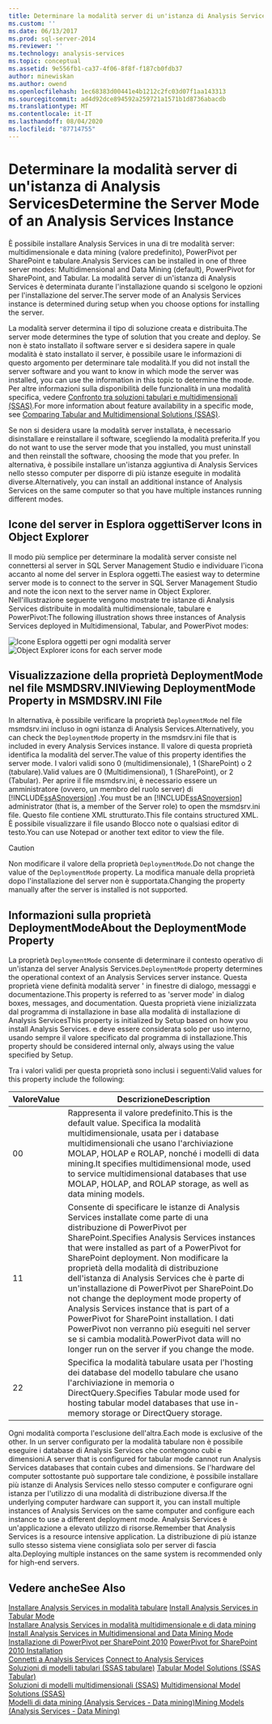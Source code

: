 ```yaml
---
title: Determinare la modalità server di un'istanza di Analysis Services | Microsoft Docs
ms.custom: ''
ms.date: 06/13/2017
ms.prod: sql-server-2014
ms.reviewer: ''
ms.technology: analysis-services
ms.topic: conceptual
ms.assetid: 9e556fb1-ca37-4f06-8f8f-f187cb0fdb37
author: minewiskan
ms.author: owend
ms.openlocfilehash: 1ec68383d00441e4b1212c2fc03d07f1aa143313
ms.sourcegitcommit: ad4d92dce894592a259721a1571b1d8736abacdb
ms.translationtype: MT
ms.contentlocale: it-IT
ms.lasthandoff: 08/04/2020
ms.locfileid: "87714755"
---
```

# <a name="determine-the-server-mode-of-an-analysis-services-instance"></a><span data-ttu-id="3901c-102">Determinare la modalità server di un'istanza di Analysis Services</span><span class="sxs-lookup"><span data-stu-id="3901c-102">Determine the Server Mode of an Analysis Services Instance</span></span>
  <span data-ttu-id="3901c-103">È possibile installare Analysis Services in una di tre modalità server: multidimensionale e data mining (valore predefinito), PowerPivot per SharePoint e tabulare.</span><span class="sxs-lookup"><span data-stu-id="3901c-103">Analysis Services can be installed in one of three server modes: Multidimensional and Data Mining (default), PowerPivot for SharePoint, and Tabular.</span></span> <span data-ttu-id="3901c-104">La modalità server di un'istanza di Analysis Services è determinata durante l'installazione quando si scelgono le opzioni per l'installazione del server.</span><span class="sxs-lookup"><span data-stu-id="3901c-104">The server mode of an Analysis Services instance is determined during setup when you choose options for installing the server.</span></span>  
  
 <span data-ttu-id="3901c-105">La modalità server determina il tipo di soluzione creata e distribuita.</span><span class="sxs-lookup"><span data-stu-id="3901c-105">The server mode determines the type of solution that you create and deploy.</span></span> <span data-ttu-id="3901c-106">Se non è stato installato il software server e si desidera sapere in quale modalità è stato installato il server, è possibile usare le informazioni di questo argomento per determinare tale modalità.</span><span class="sxs-lookup"><span data-stu-id="3901c-106">If you did not install the server software and you want to know in which mode the server was installed, you can use the information in this topic to determine the mode.</span></span> <span data-ttu-id="3901c-107">Per altre informazioni sulla disponibilità delle funzionalità in una modalità specifica, vedere [Confronto tra soluzioni tabulari e multidimensionali &#40;SSAS&#41;](../comparing-tabular-and-multidimensional-solutions-ssas.md).</span><span class="sxs-lookup"><span data-stu-id="3901c-107">For more information about feature availability in a specific mode, see [Comparing Tabular and Multidimensional Solutions &#40;SSAS&#41;](../comparing-tabular-and-multidimensional-solutions-ssas.md).</span></span>  
  
 <span data-ttu-id="3901c-108">Se non si desidera usare la modalità server installata, è necessario disinstallare e reinstallare il software, scegliendo la modalità preferita.</span><span class="sxs-lookup"><span data-stu-id="3901c-108">If you do not want to use the server mode that you installed, you must uninstall and then reinstall the software, choosing the mode that you prefer.</span></span> <span data-ttu-id="3901c-109">In alternativa, è possibile installare un'istanza aggiuntiva di Analysis Services nello stesso computer per disporre di più istanze eseguite in modalità diverse.</span><span class="sxs-lookup"><span data-stu-id="3901c-109">Alternatively, you can install an additional instance of Analysis Services on the same computer so that you have multiple instances running different modes.</span></span>  
  
## <a name="server-icons-in-object-explorer"></a><span data-ttu-id="3901c-110">Icone del server in Esplora oggetti</span><span class="sxs-lookup"><span data-stu-id="3901c-110">Server Icons in Object Explorer</span></span>  
 <span data-ttu-id="3901c-111">Il modo più semplice per determinare la modalità server consiste nel connettersi al server in SQL Server Management Studio e individuare l'icona accanto al nome del server in Esplora oggetti.</span><span class="sxs-lookup"><span data-stu-id="3901c-111">The easiest way to determine server mode is to connect to the server in SQL Server Management Studio and note the icon next to the server name in Object Explorer.</span></span> <span data-ttu-id="3901c-112">Nell'illustrazione seguente vengono mostrate tre istanze di Analysis Services distribuite in modalità multidimensionale, tabulare e PowerPivot:</span><span class="sxs-lookup"><span data-stu-id="3901c-112">The following illustration shows three instances of Analysis Services deployed in Multidimensional, Tabular, and PowerPivot modes:</span></span>  
  
 <span data-ttu-id="3901c-113">![Icone Esplora oggetti per ogni modalità server](../media/ssas-ssms-servermodes.gif "Icone Esplora oggetti per ogni modalità server")</span><span class="sxs-lookup"><span data-stu-id="3901c-113">![Object Explorer icons for each server mode](../media/ssas-ssms-servermodes.gif "Object Explorer icons for each server mode")</span></span>  
  
## <a name="viewing-deploymentmode-property-in-msmdsrvini-file"></a><span data-ttu-id="3901c-114">Visualizzazione della proprietà DeploymentMode nel file MSMDSRV.INI</span><span class="sxs-lookup"><span data-stu-id="3901c-114">Viewing DeploymentMode Property in MSMDSRV.INI File</span></span>  
 <span data-ttu-id="3901c-115">In alternativa, è possibile verificare la proprietà `DeploymentMode` nel file msmdsrv.ini incluso in ogni istanza di Analysis Services.</span><span class="sxs-lookup"><span data-stu-id="3901c-115">Alternatively, you can check the `DeploymentMode` property in the msmdsrv.ini file that is included in every Analysis Services instance.</span></span> <span data-ttu-id="3901c-116">Il valore di questa proprietà identifica la modalità del server.</span><span class="sxs-lookup"><span data-stu-id="3901c-116">The value of this property identifies the server mode.</span></span> <span data-ttu-id="3901c-117">I valori validi sono 0 (multidimensionale), 1 (SharePoint) o 2 (tabulare).</span><span class="sxs-lookup"><span data-stu-id="3901c-117">Valid values are 0 (Multidimensional), 1 (SharePoint), or 2 (Tabular).</span></span> <span data-ttu-id="3901c-118">Per aprire il file msmdsrv.ini, è necessario essere un amministratore (ovvero, un membro del ruolo server) di [!INCLUDE[ssASnoversion](../../includes/ssasnoversion-md.md)] .</span><span class="sxs-lookup"><span data-stu-id="3901c-118">You must be an [!INCLUDE[ssASnoversion](../../includes/ssasnoversion-md.md)] administrator (that is, a member of the Server role) to open the msmdsrv.ini file.</span></span> <span data-ttu-id="3901c-119">Questo file contiene XML strutturato.</span><span class="sxs-lookup"><span data-stu-id="3901c-119">This file contains structured XML.</span></span> <span data-ttu-id="3901c-120">È possibile visualizzare il file usando Blocco note o qualsiasi editor di testo.</span><span class="sxs-lookup"><span data-stu-id="3901c-120">You can use Notepad or another text editor to view the file.</span></span>  
  
> [!CAUTION]  
>  <span data-ttu-id="3901c-121">Non modificare il valore della proprietà `DeploymentMode`.</span><span class="sxs-lookup"><span data-stu-id="3901c-121">Do not change the value of the `DeploymentMode` property.</span></span> <span data-ttu-id="3901c-122">La modifica manuale della proprietà dopo l'installazione del server non è supportata.</span><span class="sxs-lookup"><span data-stu-id="3901c-122">Changing the property manually after the server is installed is not supported.</span></span>  
  
## <a name="about-the-deploymentmode-property"></a><span data-ttu-id="3901c-123">Informazioni sulla proprietà DeploymentMode</span><span class="sxs-lookup"><span data-stu-id="3901c-123">About the DeploymentMode Property</span></span>  
 <span data-ttu-id="3901c-124">La proprietà `DeploymentMode` consente di determinare il contesto operativo di un'istanza del server Analysis Services.</span><span class="sxs-lookup"><span data-stu-id="3901c-124">`DeploymentMode` property determines the operational context of an Analysis Services server instance.</span></span> <span data-ttu-id="3901c-125">Questa proprietà viene definità modalità server ' in finestre di dialogo, messaggi e documentazione.</span><span class="sxs-lookup"><span data-stu-id="3901c-125">This property is referred to as 'server mode' in dialog boxes, messages, and documentation.</span></span> <span data-ttu-id="3901c-126">Questa proprietà viene inizializzata dal programma di installazione in base alla modalità di installazione di Analysis Services</span><span class="sxs-lookup"><span data-stu-id="3901c-126">This property is initialized by Setup based on how you install Analysis Services.</span></span> <span data-ttu-id="3901c-127">e deve essere considerata solo per uso interno, usando sempre il valore specificato dal programma di installazione.</span><span class="sxs-lookup"><span data-stu-id="3901c-127">This property should be considered internal only, always using the value specified by Setup.</span></span>  
  
 <span data-ttu-id="3901c-128">Tra i valori validi per questa proprietà sono inclusi i seguenti:</span><span class="sxs-lookup"><span data-stu-id="3901c-128">Valid values for this property include the following:</span></span>  
  
|<span data-ttu-id="3901c-129">Valore</span><span class="sxs-lookup"><span data-stu-id="3901c-129">Value</span></span>|<span data-ttu-id="3901c-130">Descrizione</span><span class="sxs-lookup"><span data-stu-id="3901c-130">Description</span></span>|  
|-----------|-----------------|  
|<span data-ttu-id="3901c-131">0</span><span class="sxs-lookup"><span data-stu-id="3901c-131">0</span></span>|<span data-ttu-id="3901c-132">Rappresenta il valore predefinito.</span><span class="sxs-lookup"><span data-stu-id="3901c-132">This is the default value.</span></span> <span data-ttu-id="3901c-133">Specifica la modalità multidimensionale, usata per i database multidimensionali che usano l'archiviazione MOLAP, HOLAP e ROLAP, nonché i modelli di data mining.</span><span class="sxs-lookup"><span data-stu-id="3901c-133">It specifies multidimensional mode, used to service multidimensional databases that use MOLAP, HOLAP, and ROLAP storage, as well as data mining models.</span></span>|  
|<span data-ttu-id="3901c-134">1</span><span class="sxs-lookup"><span data-stu-id="3901c-134">1</span></span>|<span data-ttu-id="3901c-135">Consente di specificare le istanze di Analysis Services installate come parte di una distribuzione di PowerPivot per SharePoint.</span><span class="sxs-lookup"><span data-stu-id="3901c-135">Specifies Analysis Services instances that were installed as part of a PowerPivot for SharePoint deployment.</span></span> <span data-ttu-id="3901c-136">Non modificare la proprietà della modalità di distribuzione dell'istanza di Analysis Services che è parte di un'installazione di PowerPivot per SharePoint.</span><span class="sxs-lookup"><span data-stu-id="3901c-136">Do not change the deployment mode property of Analysis Services instance that is part of a PowerPivot for SharePoint installation.</span></span> <span data-ttu-id="3901c-137">I dati PowerPivot non verranno più eseguiti nel server se si cambia modalità.</span><span class="sxs-lookup"><span data-stu-id="3901c-137">PowerPivot data will no longer run on the server if you change the mode.</span></span>|  
|<span data-ttu-id="3901c-138">2</span><span class="sxs-lookup"><span data-stu-id="3901c-138">2</span></span>|<span data-ttu-id="3901c-139">Specifica la modalità tabulare usata per l'hosting dei database del modello tabulare che usano l'archiviazione in memoria o DirectQuery.</span><span class="sxs-lookup"><span data-stu-id="3901c-139">Specifies Tabular mode used for hosting tabular model databases that use in-memory storage or DirectQuery storage.</span></span>|  
  
 <span data-ttu-id="3901c-140">Ogni modalità comporta l'esclusione dell'altra.</span><span class="sxs-lookup"><span data-stu-id="3901c-140">Each mode is exclusive of the other.</span></span> <span data-ttu-id="3901c-141">In un server configurato per la modalità tabulare non è possibile eseguire i database di Analysis Services che contengono cubi e dimensioni.</span><span class="sxs-lookup"><span data-stu-id="3901c-141">A server that is configured for tabular mode cannot run Analysis Services databases that contain cubes and dimensions.</span></span> <span data-ttu-id="3901c-142">Se l'hardware del computer sottostante può supportare tale condizione, è possibile installare più istanze di Analysis Services nello stesso computer e configurare ogni istanza per l'utilizzo di una modalità di distribuzione diversa.</span><span class="sxs-lookup"><span data-stu-id="3901c-142">If the underlying computer hardware can support it, you can install multiple instances of Analysis Services on the same computer and configure each instance to use a different deployment mode.</span></span> <span data-ttu-id="3901c-143">Analysis Services è un'applicazione a elevato utilizzo di risorse.</span><span class="sxs-lookup"><span data-stu-id="3901c-143">Remember that Analysis Services is a resource intensive application.</span></span> <span data-ttu-id="3901c-144">La distribuzione di più istanze sullo stesso sistema viene consigliata solo per server di fascia alta.</span><span class="sxs-lookup"><span data-stu-id="3901c-144">Deploying multiple instances on the same system is recommended only for high-end servers.</span></span>  
  
## <a name="see-also"></a><span data-ttu-id="3901c-145">Vedere anche</span><span class="sxs-lookup"><span data-stu-id="3901c-145">See Also</span></span>  
 <span data-ttu-id="3901c-146">[Installare Analysis Services in modalità tabulare](install-windows/install-analysis-services.md) </span><span class="sxs-lookup"><span data-stu-id="3901c-146">[Install Analysis Services in Tabular Mode](install-windows/install-analysis-services.md) </span></span>  
 <span data-ttu-id="3901c-147">[Installare Analysis Services in modalità multidimensionale e di data mining](../../sql-server/install/install-analysis-services-in-multidimensional-and-data-mining-mode.md) </span><span class="sxs-lookup"><span data-stu-id="3901c-147">[Install Analysis Services in Multidimensional and Data Mining Mode](../../sql-server/install/install-analysis-services-in-multidimensional-and-data-mining-mode.md) </span></span>  
 <span data-ttu-id="3901c-148">[Installazione di PowerPivot per SharePoint 2010](../../sql-server/install/powerpivot-for-sharepoint-2010-installation.md) </span><span class="sxs-lookup"><span data-stu-id="3901c-148">[PowerPivot for SharePoint 2010 Installation](../../sql-server/install/powerpivot-for-sharepoint-2010-installation.md) </span></span>  
 <span data-ttu-id="3901c-149">[Connetti a Analysis Services](connect-to-analysis-services.md) </span><span class="sxs-lookup"><span data-stu-id="3901c-149">[Connect to Analysis Services](connect-to-analysis-services.md) </span></span>  
 <span data-ttu-id="3901c-150">[Soluzioni di modelli tabulari &#40;SSAS tabulare&#41;](../tabular-model-solutions-ssas-tabular.md) </span><span class="sxs-lookup"><span data-stu-id="3901c-150">[Tabular Model Solutions &#40;SSAS Tabular&#41;](../tabular-model-solutions-ssas-tabular.md) </span></span>  
 <span data-ttu-id="3901c-151">[Soluzioni di modelli multidimensionali &#40;SSAS&#41;](../multidimensional-models/multidimensional-model-solutions-ssas.md) </span><span class="sxs-lookup"><span data-stu-id="3901c-151">[Multidimensional Model Solutions &#40;SSAS&#41;](../multidimensional-models/multidimensional-model-solutions-ssas.md) </span></span>  
 [<span data-ttu-id="3901c-152">Modelli di data mining &#40;Analysis Services - Data mining&#41;</span><span class="sxs-lookup"><span data-stu-id="3901c-152">Mining Models &#40;Analysis Services - Data Mining&#41;</span></span>](../data-mining/mining-models-analysis-services-data-mining.md)  
  
  
